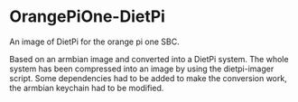 # OrangePiOne-DietPi
An image of DietPi for the orange pi one SBC.




Based on an armbian image and converted into a DietPi system.
The whole system has been compressed into an image by using the dietpi-imager script.
Some dependencies had to be added to make the conversion work, the armbian keychain had to be modified.
